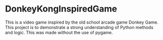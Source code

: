 # DonkeyKongInspiredGame
This is a video game inspired by the old school arcade game Donkey Game. This project is to demonstrate a strong understanding of Python methods and logic. This was made without the use of pygame.
